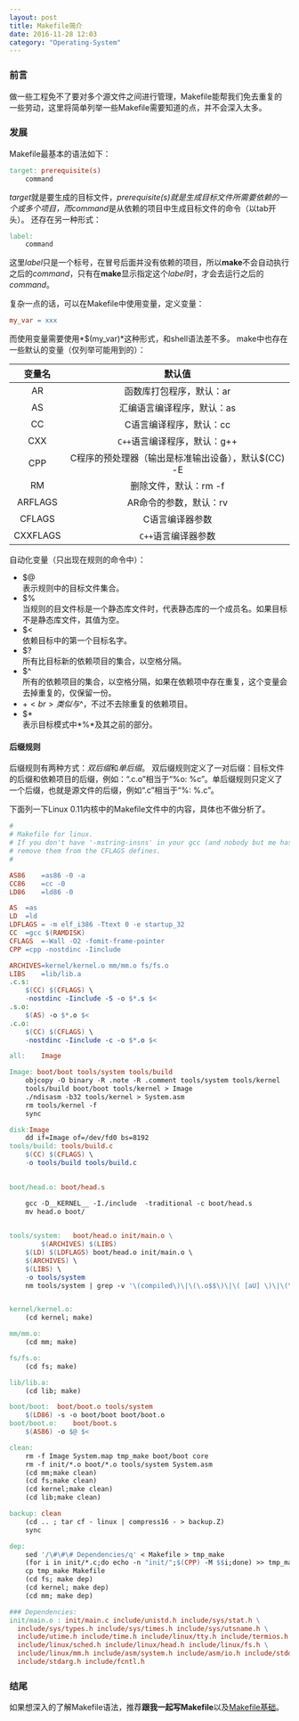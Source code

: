 ```yaml
---
layout: post
title: Makefile简介
date: 2016-11-28 12:03
category: "Operating-System"
---
```


### 前言
做一些工程免不了要对多个源文件之间进行管理，Makefile能帮我们免去重复的一些劳动，这里将简单列举一些Makefile需要知道的点，并不会深入太多。

### 发展
Makefile最基本的语法如下：

```Makefile
target: prerequisite(s)
	command
```

*target*就是要生成的目标文件，*prerequisite(s)*就是生成目标文件所需要依赖的一个或多个项目，而*command*是从依赖的项目中生成目标文件的命令（以tab开头）。
还存在另一种形式：

```Makefile
label:
	command
```

这里*label*只是一个标号，在冒号后面并没有依赖的项目，所以**make**不会自动执行之后的*command*，只有在**make**显示指定这个*label*时，才会去运行之后的*command*。

复杂一点的话，可以在Makefile中使用变量，定义变量：

```Makefile
my_var = xxx
```

而使用变量需要使用*$(my_var)*这种形式，和shell语法差不多。
make中也存在一些默认的变量（仅列举可能用到的）：

| 变量名 | 默认值 |
|:-----:|:-----:|
| AR | 函数库打包程序，默认：ar |
| AS | 汇编语言编译程序，默认：as |
| CC | C语言编译程序，默认：cc |
| CXX | `C++`语言编译程序，默认：g++ |
| CPP | C程序的预处理器（输出是标准输出设备），默认$(CC) -E |
| RM | 删除文件，默认：rm -f |
| ARFLAGS | AR命令的参数，默认：rv |
| CFLAGS | C语言编译器参数 |
| CXXFLAGS | `C++`语言编译器参数 |

自动化变量（只出现在规则的命令中）：

- $@<br>表示规则中的目标文件集合。
- $%<br>当规则的目文件标是一个静态库文件时，代表静态库的一个成员名。如果目标不是静态库文件，其值为空。
- $<<br>依赖目标中的第一个目标名字。
- $?<br>所有比目标新的依赖项目的集合，以空格分隔。
- $^<br>所有的依赖项目的集合，以空格分隔，如果在依赖项中存在重复，这个变量会去掉重复的，仅保留一份。
- $+<br>类似与$^，不过不去除重复的依赖项目。
- $\*<br>表示目标模式中*%*及其之前的部分。


#### 后缀规则
后缀规则有两种方式：*双后缀*和*单后缀*。
双后缀规则定义了一对后缀：目标文件的后缀和依赖项目的后缀，例如：“.c.o”相当于“%o: %c”。单后缀规则只定义了一个后缀，也就是源文件的后缀，例如“.c”相当于“%: %.c”。

下面列一下Linux 0.11内核中的Makefile文件中的内容，具体也不做分析了。

```Makefile
#
# Makefile for linux.
# If you don't have '-mstring-insns' in your gcc (and nobody but me has :-)
# remove them from the CFLAGS defines.
#

AS86	=as86 -0 -a
CC86	=cc -0
LD86	=ld86 -0

AS	=as
LD	=ld
LDFLAGS	= -m elf_i386 -Ttext 0 -e startup_32
CC	=gcc $(RAMDISK)
CFLAGS	=-Wall -O2 -fomit-frame-pointer
CPP	=cpp -nostdinc -Iinclude

ARCHIVES=kernel/kernel.o mm/mm.o fs/fs.o
LIBS	=lib/lib.a
.c.s:
	$(CC) $(CFLAGS) \
	-nostdinc -Iinclude -S -o $*.s $<
.s.o:
	$(AS) -o $*.o $<
.c.o:
	$(CC) $(CFLAGS) \
	-nostdinc -Iinclude -c -o $*.o $<

all:	Image

Image: boot/boot tools/system tools/build
	objcopy -O binary -R .note -R .comment tools/system tools/kernel
	tools/build boot/boot tools/kernel > Image
	./ndisasm -b32 tools/kernel > System.asm
	rm tools/kernel -f
	sync

disk:Image
	dd if=Image of=/dev/fd0 bs=8192
tools/build: tools/build.c
	$(CC) $(CFLAGS) \
	-o tools/build tools/build.c
	

boot/head.o: boot/head.s

	gcc -D__KERNEL__ -I./include  -traditional -c boot/head.s
	mv head.o boot/
	

tools/system:	boot/head.o init/main.o \
		$(ARCHIVES) $(LIBS)
	$(LD) $(LDFLAGS) boot/head.o init/main.o \
	$(ARCHIVES) \
	$(LIBS) \
	-o tools/system  
	nm tools/system | grep -v '\(compiled\)\|\(\.o$$\)\|\( [aU] \)\|\(\.\.ng$$\)\|\(LASH[RL]DI\)'| sort > System.map


kernel/kernel.o:
	(cd kernel; make)

mm/mm.o:
	(cd mm; make)

fs/fs.o:
	(cd fs; make)

lib/lib.a:
	(cd lib; make)

boot/boot:	boot/boot.o tools/system
	$(LD86) -s -o boot/boot boot/boot.o
boot/boot.o:    boot/boot.s
	$(AS86) -o $@ $<

clean:
	rm -f Image System.map tmp_make boot/boot core
	rm -f init/*.o boot/*.o tools/system System.asm 
	(cd mm;make clean)
	(cd fs;make clean)
	(cd kernel;make clean)
	(cd lib;make clean)

backup: clean
	(cd .. ; tar cf - linux | compress16 - > backup.Z)
	sync

dep:
	sed '/\#\#\# Dependencies/q' < Makefile > tmp_make
	(for i in init/*.c;do echo -n "init/";$(CPP) -M $$i;done) >> tmp_make
	cp tmp_make Makefile
	(cd fs; make dep)
	(cd kernel; make dep)
	(cd mm; make dep)

### Dependencies:
init/main.o : init/main.c include/unistd.h include/sys/stat.h \
  include/sys/types.h include/sys/times.h include/sys/utsname.h \
  include/utime.h include/time.h include/linux/tty.h include/termios.h \
  include/linux/sched.h include/linux/head.h include/linux/fs.h \
  include/linux/mm.h include/asm/system.h include/asm/io.h include/stddef.h \
  include/stdarg.h include/fcntl.h 
```

### 结尾
如果想深入的了解Makefile语法，推荐**跟我一起写Makefile**以及[Makefile基础](http://mp.weixin.qq.com/s/q0wFADj26tWrREo4PGC3PQ)。
